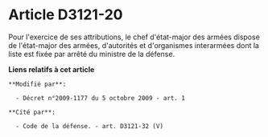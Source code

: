 # Article D3121-20

Pour l'exercice de ses attributions, le chef d'état-major des armées dispose de l'état-major des armées, d'autorités et
d'organismes interarmées dont la liste est fixée par arrêté du ministre de la défense.

**Liens relatifs à cet article**

	**Modifié par**:

	  - Décret n°2009-1177 du 5 octobre 2009 - art. 1

	**Cité par**:

	  - Code de la défense. - art. D3121-32 (V)
